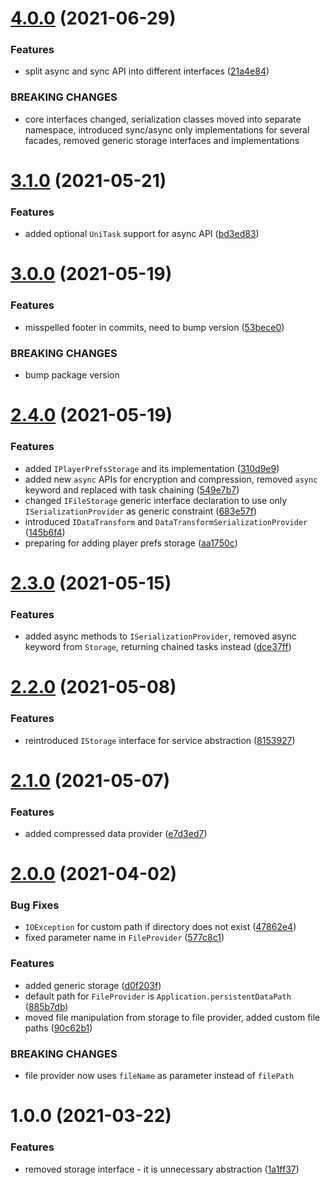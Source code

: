 # [4.0.0](https://github.com/dre0dru/LocalStorage/compare/v3.1.0...v4.0.0) (2021-06-29)


### Features

* split async and sync API into different interfaces ([21a4e84](https://github.com/dre0dru/LocalStorage/commit/21a4e848d80e92402f6c3ad8aeeda2e5691d20bb))


### BREAKING CHANGES

* core interfaces changed, serialization classes moved into separate namespace, introduced sync/async only implementations for several facades, removed generic storage interfaces and implementations

# [3.1.0](https://github.com/dre0dru/LocalStorage/compare/v3.0.0...v3.1.0) (2021-05-21)


### Features

* added optional `UniTask` support for async API ([bd3ed83](https://github.com/dre0dru/LocalStorage/commit/bd3ed83dbc2b4846fd30203d83cf46b76e3b8ded))

# [3.0.0](https://github.com/dre0dru/LocalStorage/compare/v2.4.0...v3.0.0) (2021-05-19)


### Features

* misspelled footer in commits, need to bump version ([53bece0](https://github.com/dre0dru/LocalStorage/commit/53bece0575dfe033bb9c844d3793afcebd230836))


### BREAKING CHANGES

* bump package version

# [2.4.0](https://github.com/dre0dru/LocalStorage/compare/v2.3.0...v2.4.0) (2021-05-19)


### Features

* added `IPlayerPrefsStorage` and its implementation ([310d9e9](https://github.com/dre0dru/LocalStorage/commit/310d9e99dd5f6032764b6b89958386eac555dfa4))
* added new `async` APIs for encryption and compression, removed `async` keyword and replaced with task chaining ([549e7b7](https://github.com/dre0dru/LocalStorage/commit/549e7b77ee6360a5853fab1075d87e3ae221c4b7))
* changed `IFileStorage` generic interface declaration to use only `ISerializationProvider` as generic constraint ([683e57f](https://github.com/dre0dru/LocalStorage/commit/683e57fe0bb42c2701d1a1e83b3148f5c0f58300))
* introduced `IDataTransform` and `DataTransformSerializationProvider` ([145b6f4](https://github.com/dre0dru/LocalStorage/commit/145b6f4b73da206d4d530479e2c236a1d327f7c4))
* preparing for adding player prefs storage ([aa1750c](https://github.com/dre0dru/LocalStorage/commit/aa1750c427dd0a9b87eb20a7d48d40e0aa05d229))

# [2.3.0](https://github.com/dre0dru/LocalStorage/compare/v2.2.0...v2.3.0) (2021-05-15)


### Features

* added async methods to `ISerializationProvider`, removed async keyword from `Storage`, returning chained tasks instead ([dce37ff](https://github.com/dre0dru/LocalStorage/commit/dce37ff34a6c9f6170456fb31422764196bc6276))

# [2.2.0](https://github.com/dre0dru/LocalStorage/compare/v2.1.0...v2.2.0) (2021-05-08)


### Features

* reintroduced `IStorage` interface for service abstraction ([8153927](https://github.com/dre0dru/LocalStorage/commit/8153927ea81bf3244e648e88854c96172a611c3d))

# [2.1.0](https://github.com/dre0dru/LocalStorage/compare/v2.0.0...v2.1.0) (2021-05-07)


### Features

* added compressed data provider ([e7d3ed7](https://github.com/dre0dru/LocalStorage/commit/e7d3ed7f3524f2b279ec9295b2c6e27555f2ffbb))

# [2.0.0](https://github.com/dre0dru/LocalStorage/compare/v1.0.0...v2.0.0) (2021-04-02)


### Bug Fixes

* `IOException` for custom path if directory does not exist ([47862e4](https://github.com/dre0dru/LocalStorage/commit/47862e47c0b89b521ba2628729e735c9eeb40737))
* fixed parameter name in `FileProvider` ([577c8c1](https://github.com/dre0dru/LocalStorage/commit/577c8c141272888d554da5264d282e47947dd7ca))


### Features

* added generic storage ([d0f203f](https://github.com/dre0dru/LocalStorage/commit/d0f203f747f1ab6804121a05826fc509ae5ab6b8))
* default path for `FileProvider` is `Application.persistentDataPath` ([885b7db](https://github.com/dre0dru/LocalStorage/commit/885b7db8c519431ebd94f6072cc29a2d1db94d9a))
* moved file manipulation from storage to file provider, added custom file paths ([90c62b1](https://github.com/dre0dru/LocalStorage/commit/90c62b12f4995db66168a745691cc9083697d005))


### BREAKING CHANGES

* file provider now uses `fileName` as parameter instead of `filePath`

# 1.0.0 (2021-03-22)


### Features

* removed storage interface - it is unnecessary abstraction ([1a1ff37](https://github.com/dre0dru/LocalStorage/commit/1a1ff377d2c2d236264a67c0efbe54aa37287012))
